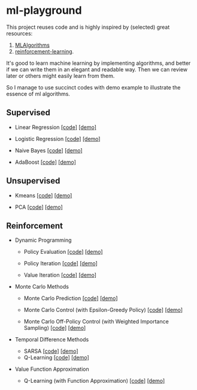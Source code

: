 # ml-playground

This project reuses code and is highly inspired by (selected) great resources:

1. [MLAlgorithms](https://github.com/rushter/MLAlgorithms)
2. [reinforcement-learning](https://github.com/dennybritz/reinforcement-learning).

It's good to learn machine learning by implementing algorithms, and better if we can write them in an elegant and readable way. Then we can review later or others might easily learn from them.

So I manage to use succinct codes with demo example to illustrate the essence of ml algorithms.

## Supervised

- Linear Regression [[code]](supervised/linear_regression.py) [[demo]](supervised/linear_regression.ipynb)

- Logistic Regression [[code]](supervised/logistic_regression.py) [[demo]](supervised/logistic_regression.ipynb)

- Naive Bayes [[code]](supervised/naive_bayes.py) [[demo]](supervised/naive_bayes.ipynb)

- AdaBoost [[code]](supervised/adaboost.py) [[demo]](supervised/adaboost.ipynb)

## Unsupervised

- Kmeans [[code]](unsupervised/kmeans.py) [[demo]](unsupervised/kmeans.ipynb)

- PCA [[code]](unsupervised/pca.py) [[demo]](unsupervised/pca.ipynb)

## Reinforcement

- Dynamic Programming

  - Policy Evaluation [[code]](reinforcement/policy_evaluation.py) [[demo]](reinforcement/policy_evaluation.ipynb)

  - Policy Iteration [[code]](reinforcement/policy_iteration.py) [[demo]](reinforcement/policy_iteration.ipynb)

  - Value Iteration [[code]](reinforcement/value_iteration.py) [[demo]](reinforcement/value_iteration.ipynb)

- Monte Carlo Methods

  - Monte Carlo Prediction [[code]](reinforcement/mc_prediction.py) [[demo]](reinforcement/mc_prediction.ipynb)

  - Monte Carlo Control (with Epsilon-Greedy Policy) [[code]](reinforcement/mc_control_epsilon_greedy.py) [[demo]](reinforcement/mc_control_epsilon_greedy.ipynb)

  - Monte Carlo Off-Policy Control (with Weighted Importance Sampling) [[code]](reinforcement/mc_control_importance_sampling.py) [[demo]](reinforcement/mc_control_importance_sampling.ipynb)

- Temporal Difference Methods

  - SARSA [[code]](reinforcement/sarsa.py) [[demo]](reinforcement/sarsa.ipynb)
  - Q-Learning [[code]](reinforcement/q_learning.py) [[demo]](reinforcement/q_learning.ipynb)

- Value Function Approximation

  - Q-Learning (with Function Approximation) [[code]](reinforcement/q_learning_fa.py) [[demo]](reinforcement/q_learning_fa.ipynb)
